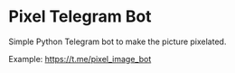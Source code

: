 # Pixel Telegram Bot
Simple Python Telegram bot to make the picture pixelated.

Example: https://t.me/pixel_image_bot
